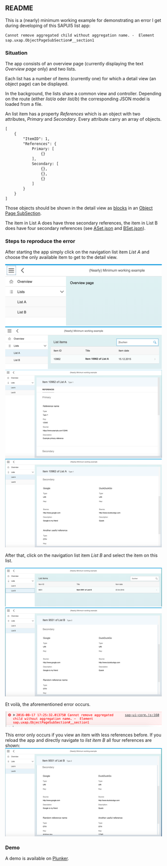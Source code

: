## README
This is a (nearly) minimum working example for demonstrating an error I get during developing of this SAPUI5 list app:

    Cannot remove aggregated child without aggregation name. -  Element sap.uxap.ObjectPageSubSection#__section1

### Situation
The app consists of an overview page (currently displaying the text *Overview page* only) and two lists.

Each list has a number of items (currently one) for which a detail view (an object page) can be displayed.

In the background, the lists share a common view and controller. Depending on the route (either *list/a* oder *list/b*) the corresponding JSON model is loaded from a file.

An list item has a property *References* which is an object with two attributes, *Primary* and *Secondary*.
Every attribute carry an array of objects.

```
[
	{
		"ItemID": 1,
		"References": {
			Primary: [
				{}
			],
			Secondary: [
				{},
				{},
				{}
			]
		}	
	}
]
```

Those objects should be shown in the detail view as [blocks](https://sapui5.hana.ondemand.com/explored.html#/entity/sap.uxap.BlockBase/about) in an [Object Page SubSection](https://sapui5.hana.ondemand.com/explored.html#/entity/sap.uxap.ObjectPageSubSection/about).

The item in List A does have three secondary references, the item in List B does have four secondary references (see [ASet.json](webapp/localService/mockdata/ASet.json) and [BSet.json](webapp/localService/mockdata/BSet.json)).

### Steps to reproduce the error
After starting the app simply click on the navigation list item *List A* and choose the only available item to get to the detail view.

![Overview](screenshots/screen-01.png?raw=true "Overview")
![List A](screenshots/screen-02.png?raw=true "List A")
![Item of List A](screenshots/screen-03.png?raw=true "Item of List A 1/2")
![Item of List A](screenshots/screen-04.png?raw=true "Item of List A 2/2")

After that, click on the navigation list item *List B* and select the item on this list.

![List B](screenshots/screen-05.png?raw=true "List B")
![Item of List B](screenshots/screen-06.png?raw=true "Item of List B")

Et voilà, the aforementioned error occurs.

![List B](screenshots/screen-07.png?raw=true "Error")

This error only occurs if you view an item with less references before. If you reload the app and directly navigate to *list item B* all four references are shown:
![All four references in list item B](screenshots/screen-08.png?raw=true "All references in list item B")

### Demo
A demo is available on [Plunker](http://run.plnkr.co/plunks/42tLCcdbNxBDtcQ5MUY1/).
